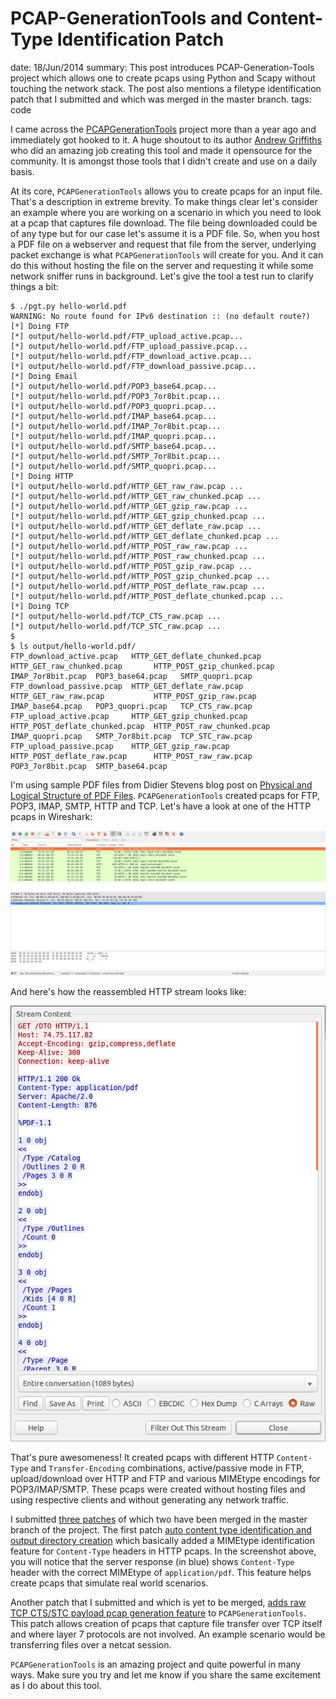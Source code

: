 PCAP-GenerationTools and Content-Type Identification Patch
==========================================================
date: 18/Jun/2014
summary: This post introduces PCAP-Generation-Tools project which allows one to create pcaps using Python and Scapy without touching the network stack. The post also mentions a filetype identification patch that I submitted and which was merged in the master branch.
tags: code

I came across the [PCAPGenerationTools](https://github.com/andrewg-felinemenace/PCAP-Generation-Tools) project more than a year ago and immediately got hooked to it. A huge shoutout to its author [Andrew Griffiths](https://github.com/andrewg-felinemenace) who did an amazing job creating this tool and made it opensource for the community. It is amongst those tools that I didn't create and use on a daily basis.

At its core, `PCAPGenerationTools` allows you to create pcaps for an input file. That's a description in extreme brevity. To make things clear let's consider an example where you are working on a scenario in which you need to look at a pcap that captures file download. The file being downloaded could be of any type but for our case let's assume it is a PDF file. So, when you host a PDF file on a webserver and request that file from the server, underlying packet exchange is what `PCAPGenerationTools` will create for you. And it can do this without hosting the file on the server and requesting it while some network sniffer runs in background. Let's give the tool a test run to clarify things a bit:

```shell
$ ./pgt.py hello-world.pdf
WARNING: No route found for IPv6 destination :: (no default route?)
[*] Doing FTP
[*] output/hello-world.pdf/FTP_upload_active.pcap...
[*] output/hello-world.pdf/FTP_upload_passive.pcap...
[*] output/hello-world.pdf/FTP_download_active.pcap...
[*] output/hello-world.pdf/FTP_download_passive.pcap...
[*] Doing Email
[*] output/hello-world.pdf/POP3_base64.pcap...
[*] output/hello-world.pdf/POP3_7or8bit.pcap...
[*] output/hello-world.pdf/POP3_quopri.pcap...
[*] output/hello-world.pdf/IMAP_base64.pcap...
[*] output/hello-world.pdf/IMAP_7or8bit.pcap...
[*] output/hello-world.pdf/IMAP_quopri.pcap...
[*] output/hello-world.pdf/SMTP_base64.pcap...
[*] output/hello-world.pdf/SMTP_7or8bit.pcap...
[*] output/hello-world.pdf/SMTP_quopri.pcap...
[*] Doing HTTP
[*] output/hello-world.pdf/HTTP_GET_raw_raw.pcap ...
[*] output/hello-world.pdf/HTTP_GET_raw_chunked.pcap ...
[*] output/hello-world.pdf/HTTP_GET_gzip_raw.pcap ...
[*] output/hello-world.pdf/HTTP_GET_gzip_chunked.pcap ...
[*] output/hello-world.pdf/HTTP_GET_deflate_raw.pcap ...
[*] output/hello-world.pdf/HTTP_GET_deflate_chunked.pcap ...
[*] output/hello-world.pdf/HTTP_POST_raw_raw.pcap ...
[*] output/hello-world.pdf/HTTP_POST_raw_chunked.pcap ...
[*] output/hello-world.pdf/HTTP_POST_gzip_raw.pcap ...
[*] output/hello-world.pdf/HTTP_POST_gzip_chunked.pcap ...
[*] output/hello-world.pdf/HTTP_POST_deflate_raw.pcap ...
[*] output/hello-world.pdf/HTTP_POST_deflate_chunked.pcap ...
[*] Doing TCP
[*] output/hello-world.pdf/TCP_CTS_raw.pcap ...
[*] output/hello-world.pdf/TCP_STC_raw.pcap ...
$
$ ls output/hello-world.pdf/
FTP_download_active.pcap   HTTP_GET_deflate_chunked.pcap  HTTP_GET_raw_chunked.pcap       HTTP_POST_gzip_chunked.pcap  IMAP_7or8bit.pcap  POP3_base64.pcap   SMTP_quopri.pcap
FTP_download_passive.pcap  HTTP_GET_deflate_raw.pcap      HTTP_GET_raw_raw.pcap           HTTP_POST_gzip_raw.pcap      IMAP_base64.pcap   POP3_quopri.pcap   TCP_CTS_raw.pcap
FTP_upload_active.pcap     HTTP_GET_gzip_chunked.pcap     HTTP_POST_deflate_chunked.pcap  HTTP_POST_raw_chunked.pcap   IMAP_quopri.pcap   SMTP_7or8bit.pcap  TCP_STC_raw.pcap
FTP_upload_passive.pcap    HTTP_GET_gzip_raw.pcap         HTTP_POST_deflate_raw.pcap      HTTP_POST_raw_raw.pcap       POP3_7or8bit.pcap  SMTP_base64.pcap
```

I'm using sample PDF files from Didier Stevens blog post on [Physical and Logical Structure of PDF Files](http://blog.didierstevens.com/2008/04/09/quickpost-about-the-physical-and-logical-structure-of-pdf-files/). `PCAPGenerationTools` created pcaps for FTP, POP3, IMAP, SMTP, HTTP and TCP. Let's have a look at one of the HTTP pcaps in Wireshark:

![pcapgentools-1.png](/static/files/pcapgentools-1.png)

And here's how the reassembled HTTP stream looks like:

![pcapgentools-2.png](/static/files/pcapgentools-2.png)

That's pure awesomeness! It created pcaps with different HTTP `Content-Type` and `Transfer-Encoding` combinations, active/passive mode in FTP, upload/download over HTTP and FTP and various MIMEtype encodings for POP3/IMAP/SMTP. These pcaps were created without hosting files and using respective clients and without generating any network traffic.

I submitted [three patches](https://github.com/andrewg-felinemenace/PCAP-Generation-Tools/pulls?utf8=%E2%9C%93&q=is%3Apr+author%3A7h3rAm+) of which two have been merged in the master branch of the project. The first patch [auto content type identification and output directory creation](https://github.com/andrewg-felinemenace/PCAP-Generation-Tools/pull/1) which basically added a MIMEtype identification feature for `Content-Type` headers in HTTP pcaps. In the screenshot above, you will notice that the server response (in blue) shows `Content-Type` header with the correct MIMEtype of `application/pdf`. This feature helps create pcaps that simulate real world scenarios.

Another patch that I submitted and which is yet to be merged, [adds raw TCP CTS/STC payload pcap generation feature](https://github.com/andrewg-felinemenace/PCAP-Generation-Tools/pull/3) to `PCAPGenerationTools`. This patch allows creation of pcaps that capture file transfer over TCP itself and where layer 7 protocols are not involved. An example scenario would be transferring files over a netcat session.

`PCAPGenerationTools` is an amazing project and quite powerful in many ways. Make sure you try and let me know if you share the same excitement as I do about this tool.
